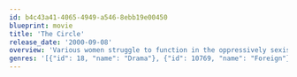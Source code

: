 ```yaml
---
id: b4c43a41-4065-4949-a546-8ebb19e00450
blueprint: movie
title: 'The Circle'
release_date: '2000-09-08'
overview: 'Various women struggle to function in the oppressively sexist society of contemporary Iran.'
genres: '[{"id": 18, "name": "Drama"}, {"id": 10769, "name": "Foreign"}]'
---
```

